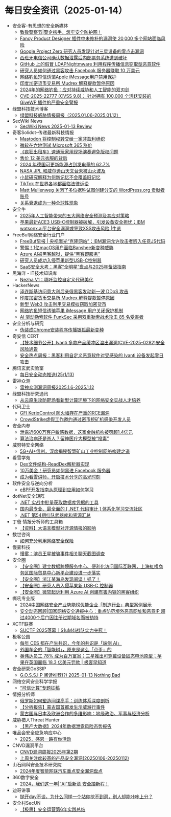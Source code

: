 # 每日安全资讯（2025-01-14）

- 安全客-有思想的安全新媒体
  - [致敬警察节|警企携手，筑牢安全防护网！](https://www.anquanke.com/post/id/303459)
  - [Fancy Product Designer 插件中未修补的漏洞使 20,000 多个网站面临风险](https://www.anquanke.com/post/id/303456)
  - [Google Project Zero 研究人员发现针对三星设备的零点击漏洞](https://www.anquanke.com/post/id/303453)
  - [西班牙电信公司确认数据泄露后内部票务系统遭到破坏](https://www.anquanke.com/post/id/303450)
  - [GitHub 上的假冒 LDAPNightmware 利用程序传播信息窃取型恶意软件](https://www.anquanke.com/post/id/303447)
  - [研究人员如何通过黑客攻击 Facebook 服务器赚取 10 万美元](https://www.anquanke.com/post/id/303444)
  - [网络钓鱼短信诱骗Apple iMessage用户禁用保护](https://www.anquanke.com/post/id/303439)
  - [印度加密货币交易所 Mudrex 解释提款暂停原因](https://www.anquanke.com/post/id/303436)
  - [2024年的网络钓鱼：应对持续威胁和人工智能的双刃剑](https://www.anquanke.com/post/id/303433)
  - [CVE-2025-22777 (CVSS 9.8)： 针对拥有 100,000 个活跃安装的 GiveWP 插件的严重安全警报](https://www.anquanke.com/post/id/303430)
- 绿盟科技技术博客
  - [绿盟科技威胁情报周报（2025.01.06-2025.01.12）](https://blog.nsfocus.net/2025-01-06-2025-01-12/)
- SecWiki News
  - [SecWiki News 2025-01-13 Review](http://www.sec-wiki.com/?2025-01-13)
- 奇客Solidot–传递最新科技情报
  - [Mastodon 将控制权转交给一家非盈利组织](https://www.solidot.org/story?sid=80320)
  - [微软在六地测试 Microsoft 365 涨价](https://www.solidot.org/story?sid=80319)
  - [《疯狂出租车》速通玩家用现场演奏避免版权问题](https://www.solidot.org/story?sid=80318)
  - [售价 12 美元衣服的背后](https://www.solidot.org/story?sid=80317)
  - [2024 年德国可更新能源占到发电量的 62.7%](https://www.solidot.org/story?sid=80316)
  - [NASA JPL 和威尔逊山天文台未被山火波及](https://www.solidot.org/story?sid=80315)
  - [小鼠研究解释为何新记忆不会覆盖旧记忆](https://www.solidot.org/story?sid=80314)
  - [TikTok 在世界各地都面临法律诉讼](https://www.solidot.org/story?sid=80313)
  - [Matt Mullenweg 关闭了多位据称试图创建分支的 WordPress.org 贡献者账号](https://www.solidot.org/story?sid=80312)
  - [关系衰退成为一种全球性现象](https://www.solidot.org/story?sid=80311)
- 安全牛
  - [2025年人工智能带来的五大网络安全预测及其应对策略](https://www.aqniu.com/homenews/107946.html)
  - [苹果最新ACE3 USB-C控制器被破解，引发设备安全担忧；IBM watsonx.ai平台安全漏洞或导致XSS攻击风险 |牛览](https://www.aqniu.com/homenews/107947.html)
- FreeBuf网络安全行业门户
  - [FreeBuf早报 | 央视曝光“克隆网站”；IBM漏洞允许攻击者嵌入任意JS代码](https://www.freebuf.com/news/419728.html)
  - [警惕！1亿macOS用户面临Banshee新变种威胁](https://www.freebuf.com/news/419718.html)
  - [Azure AI被黑客越狱，提供“黑客即服务”](https://www.freebuf.com/news/419701.html)
  - [研究人员成功入侵苹果新型USB-C控制器](https://www.freebuf.com/news/419681.html)
  - [SaaS安全大考：黑客“全明星”盘点与2025年备战指南](https://www.freebuf.com/articles/419699.html)
- 黑海洋 - IT技术知识库
  - [Nezha V1：哪吒监控自定义代码美化](https://blog.upx8.com/4652)
- HackerNews
  - [泽连斯基访问意大利后亲俄黑客发动新一波 DDoS 攻击](https://hackernews.cc/archives/56858)
  - [印度加密货币交易所 Mudrex 解释提款暂停原因](https://hackernews.cc/archives/56852)
  - [新型 Web3 攻击利用交易模拟窃取加密货币](https://hackernews.cc/archives/56845)
  - [网络钓鱼短信诱骗苹果 iMessage 用户关闭保护机制](https://hackernews.cc/archives/56837)
  - [AI 驱动勒索软件 FunkSec 采用双重勒索战术攻击 85 名受害者](https://hackernews.cc/archives/56832)
- 安全分析与研究
  - [伪装成Chrome安装程序传播银狐最新变种](https://mp.weixin.qq.com/s?__biz=MzA4ODEyODA3MQ==&mid=2247489956&idx=1&sn=91861b57be376b8d6fa0d075edf1d6b6&chksm=902fb68ca7583f9a4714da177a1e775f3170d9875f63c7e39f99f27ff826fa2f22f3cec354c2&scene=58&subscene=0#rd)
- 奇安信 CERT
  - [【技术细节公开】Ivanti 多款产品缓冲区溢出漏洞(CVE-2025-0282)安全风险通告](https://mp.weixin.qq.com/s?__biz=MzU5NDgxODU1MQ==&mid=2247502754&idx=1&sn=48a21e24bdfc8908bb32481d68e1cb9b&chksm=fe79ef3ac90e662c847aaac7838231f459a77d12388ca13ee7bb9ae8b12b5e2b051c5fd1d54e&scene=58&subscene=0#rd)
  - [安全热点周报：黑客利用自定义恶意软件对受感染的 Ivanti 设备发起零日攻击](https://mp.weixin.qq.com/s?__biz=MzU5NDgxODU1MQ==&mid=2247502754&idx=2&sn=71834c7ec593bc49ee831cf81afb0628&chksm=fe79ef3ac90e662c0938869f54ea887addd6c578f54932f05bf3901d6b96b1048e3ae3fee67c&scene=58&subscene=0#rd)
- 腾讯玄武实验室
  - [每日安全动态推送(25/1/13)](https://mp.weixin.qq.com/s?__biz=MzA5NDYyNDI0MA==&mid=2651959984&idx=1&sn=daac9046ff73a9a0334acecde2fdd4cf&chksm=8baed22fbcd95b39cca160d7f1d5ce7eec7ae7a66b8907a88b9f41db4f4b2423dccc01f85b54&scene=58&subscene=0#rd)
- 雷神众测
  - [雷神众测漏洞周报2025.1.6-2025.1.12](https://mp.weixin.qq.com/s?__biz=MzI0NzEwOTM0MA==&mid=2652503275&idx=1&sn=2b10bfb0eb83fdb8f10466f9476b7a57&chksm=f2585f58c52fd64e76b8d6e69b0939688a5ad89e9a654a4eb9345d294e495326b8a5b197a01b&scene=58&subscene=0#rd)
- 绿盟科技研究通讯
  - [从云原生攻防靶场看新型计算环境下的网络安全实战人才培养](https://mp.weixin.qq.com/s?__biz=MzIyODYzNTU2OA==&mid=2247498256&idx=1&sn=b2635dc70b17f67d197e6cceb52ebd1e&chksm=e84c5ccfdf3bd5d9566dc0f75159a4507fa4c58e8cc505f8a16eafc62825cd80b6a7b1a853bd&scene=58&subscene=0#rd)
- 代码卫士
  - [GFI KerioControl 防火墙存在严重的RCE漏洞](https://mp.weixin.qq.com/s?__biz=MzI2NTg4OTc5Nw==&mid=2247522044&idx=1&sn=71bbcad32c9a0753d8385256ee5dad03&chksm=ea94a796dde32e80febb13e46990720e4748e375842d7d932e99d76c82cb55e561bf2219c17c&scene=58&subscene=0#rd)
  - [CrowdStrike虚假工作邀约通过密币挖矿机感染开发人员](https://mp.weixin.qq.com/s?__biz=MzI2NTg4OTc5Nw==&mid=2247522044&idx=2&sn=f72144000ab0d2c1280f017af0018e6e&chksm=ea94a796dde32e802b549f6142713bd6d30abcff4fb2dad9a2d96d274145d96f5962e976b84c&scene=58&subscene=0#rd)
- 安全内参
  - [泄露近600万客户敏感数据，这家金融机构被罚超1.4亿元](https://mp.weixin.qq.com/s?__biz=MzI4NDY2MDMwMw==&mid=2247513476&idx=1&sn=605167ebb5844cbdb4b12e1f489b5730&chksm=ebfaf2a4dc8d7bb25f7b717c165921f0c5af838718a2072ecef6f2e98d7daa0faadd51b8688e&scene=58&subscene=0#rd)
  - [算法治病还是杀人？留神医疗大模型被“投毒”](https://mp.weixin.qq.com/s?__biz=MzI4NDY2MDMwMw==&mid=2247513476&idx=2&sn=3b473e5b6b3eadea5cc1f0973885d17d&chksm=ebfaf2a4dc8d7bb2d21d3da21117942d17be63755bbb6828059cf21f8e9124f7375675fd76a9&scene=58&subscene=0#rd)
- 威努特安全网络
  - [5G+AI+信创，深度揭秘智慧矿山工业控制网络构建之道](https://mp.weixin.qq.com/s?__biz=MzAwNTgyODU3NQ==&mid=2651130319&idx=1&sn=345bdcb858d6db350bb617bf16fd1016&chksm=80e7137fb7909a699eb5c07fdd6d2f9bef27138bffc3f57a27cc512027d7bd4045cee717da3e&scene=58&subscene=0#rd)
- 看雪学苑
  - [Dex文件结构-ReadDex解析器实现](https://mp.weixin.qq.com/s?__biz=MjM5NTc2MDYxMw==&mid=2458588591&idx=1&sn=f3af400aa11be8f19a775a31e96d7740&chksm=b18c252586fbac3333019757efad00be145ea661a9a9fcd7c622c441e62f07dc2c3f4bc04f0f&scene=58&subscene=0#rd)
  - [10万美金！研究员如何黑进 Facebook 服务器](https://mp.weixin.qq.com/s?__biz=MjM5NTc2MDYxMw==&mid=2458588591&idx=2&sn=0adaab3ebee5e866ad30ef7799307d47&chksm=b18c252586fbac33941785182240f8c6b7e6cb0ae71488a6845d7fc5236e82b4cd7f416efc73&scene=58&subscene=0#rd)
  - [成为看雪讲师，开启技术分享的高光时刻](https://mp.weixin.qq.com/s?__biz=MjM5NTc2MDYxMw==&mid=2458588591&idx=3&sn=b11fa1206f5347a3696b9363851d9aa9&chksm=b18c252586fbac337f968ef57b1c1b5fef6e47c287b8a331ba6e79c740794c1b13359655edf3&scene=58&subscene=0#rd)
- 软件安全与逆向分析
  - [eBPF开发指南从原理到应用如何学习](https://mp.weixin.qq.com/s?__biz=MzU3MTY5MzQxMA==&mid=2247484752&idx=1&sn=488c75243ec385aeda8c794e69785718&chksm=fcdd055dcbaa8c4bc476588f2467b3531d64c869ec3b4eea33f0b82d3153f79da8ef2fa34521&scene=58&subscene=0#rd)
- dotNet安全矩阵
  - [.NET 实战中批量获取数据库凭据的工具](https://mp.weixin.qq.com/s?__biz=MzUyOTc3NTQ5MA==&mid=2247498183&idx=1&sn=93271af446b9fab68ddccddd1c8d42fa&chksm=fa59572acd2ede3c188f8fba769e989eafc4d9a5d892cc3dca36098c37de2975099065f1c4f8&scene=58&subscene=0#rd)
  - [国内最专业、最全面的 [ .NET 代码审计 ] 体系化学习交流社区](https://mp.weixin.qq.com/s?__biz=MzUyOTc3NTQ5MA==&mid=2247498183&idx=2&sn=f8f8e1c70409762960a7fae57b956271&chksm=fa59572acd2ede3cedb794d2838a04af22159a4117a372cf7add6b7d007dfc63f631a9b5f619&scene=58&subscene=0#rd)
  - [.NET 第54期红队武器库和资源汇总](https://mp.weixin.qq.com/s?__biz=MzUyOTc3NTQ5MA==&mid=2247498183&idx=3&sn=fa292ad02108f28ed17b5fde3b8a7c88&chksm=fa59572acd2ede3cf7b38bbd15169bf26c14b1e0eb68076c59512d1c8c6a33d5f08631afd4f3&scene=58&subscene=0#rd)
- 丁爸 情报分析师的工具箱
  - [【资料】大语言模型对开源情报的影响](https://mp.weixin.qq.com/s?__biz=MzI2MTE0NTE3Mw==&mid=2651148521&idx=1&sn=4c4aa636b9f05e358e1ed6469a640d2a&chksm=f1af27d3c6d8aec5afa85e4307e772bd2f2cca8056aa8bafa63d4dd65dd2fb8977a9dbed3550&scene=58&subscene=0#rd)
- 数世咨询
  - [如何充分利用网络安全保险](https://mp.weixin.qq.com/s?__biz=MzkxNzA3MTgyNg==&mid=2247534049&idx=1&sn=2beee14167a5b03d33ff211f021b29aa&chksm=c144375cf633be4a2ef79af31f437db15f11d64a03e292555e3305690495a36e1d1963d05ab1&scene=58&subscene=0#rd)
- 慢雾科技
  - [慢雾：演员王星被骗事件相关聊天截图调查](https://mp.weixin.qq.com/s?__biz=MzU4ODQ3NTM2OA==&mid=2247500907&idx=1&sn=1e629e1d6e96b48b3c5962aadba90a92&chksm=fddebaeccaa933fac3c0ee1a35cabeede882a8c5d99b8cab223c3abf838eb73b0a8b16aac029&scene=58&subscene=0#rd)
- 安全圈
  - [【安全圈】建立数据跨境服务中心、便利化访问国际互联网，上海虹桥商务区国际贸易中心新平台建设进一步落实](https://mp.weixin.qq.com/s?__biz=MzIzMzE4NDU1OQ==&mid=2652067321&idx=1&sn=dd8f1699f9d8cbba67e8abc6091ffa6c&chksm=f36e79b9c419f0af2618c6816f0e6608ea027b7cad85fab87f7b8f411d608609fcee8157d58f&scene=58&subscene=0#rd)
  - [【安全圈】浙江某海岛发现间谍！抓了！](https://mp.weixin.qq.com/s?__biz=MzIzMzE4NDU1OQ==&mid=2652067321&idx=2&sn=6fab346cb4be5016a1f9a40489cc5d01&chksm=f36e79b9c419f0af38c10930f488326095bfe4671378c6afd9bb07992f854d2172088ac98e14&scene=58&subscene=0#rd)
  - [【安全圈】研究人员入侵苹果新 USB-C 控制器](https://mp.weixin.qq.com/s?__biz=MzIzMzE4NDU1OQ==&mid=2652067321&idx=3&sn=0baa019796225a8a1f3681f24e502952&chksm=f36e79b9c419f0afe0189b75ee69031de31213c10e55e69f5d89c92abcaabad3e78d2661af5f&scene=58&subscene=0#rd)
  - [【安全圈】微软起诉利用 Azure AI 创建有害内容的黑客组织](https://mp.weixin.qq.com/s?__biz=MzIzMzE4NDU1OQ==&mid=2652067321&idx=4&sn=4ea1e634e045d59be08019f06a4fd52b&chksm=f36e79b9c419f0afb77e12ec0c05482c0c727401e2761ea07b3093e610802a46b227f479adae&scene=58&subscene=0#rd)
- 嘶吼专业版
  - [2024中国网络安全产业势能榜优能企业「制造行业」典型案例展示](https://mp.weixin.qq.com/s?__biz=MzI0MDY1MDU4MQ==&mid=2247580751&idx=1&sn=38ed7d42fddd1b5e624f8f2ac1ec4a44&chksm=e9146c75de63e56358f97bd26b9565f64210ce19c2b9a55727c9b577b37fca91fab1a28f274a&scene=58&subscene=0#rd)
  - [安全动态回顾|国家网络安全通报中心：重点防范境外恶意网址和恶意IP 超过4000个后门因注册过期域名而被劫持](https://mp.weixin.qq.com/s?__biz=MzI0MDY1MDU4MQ==&mid=2247580751&idx=2&sn=7886e26f1ed368509d62b0ced61b3b4c&chksm=e9146c75de63e563f72002cb53362e5fa9e384504cdfcc9ec47eacd59f6a3696caccfa63665a&scene=58&subscene=0#rd)
- XCTF联赛
  - [SUCTF 2025落幕｜S1uM4i战队实力夺冠！](https://mp.weixin.qq.com/s?__biz=MjM5NDU3MjExNw==&mid=2247515484&idx=1&sn=0c506fe6fa7d8296675e4a1821546192&chksm=a6874f6691f0c6701e164a48a8ed8c4bde1eddca05b9ff21a02a8863935a46ed8b2e6c369f39&scene=58&subscene=0#rd)
- 极客公园
  - [每年 CES 都在产生共识，今年的共识是「端侧 AI」](https://mp.weixin.qq.com/s?__biz=MTMwNDMwODQ0MQ==&mid=2653071933&idx=1&sn=d7693f2c1d7c3eb862f6ff0bb8526f41&chksm=7e57d78b49205e9da2a691dd98bdc22a24d333c801f0a90a5898a83a6b3d048af13a7b31efbe&scene=58&subscene=0#rd)
  - [外国车企的「智能树」，原来是这么「点歪」的](https://mp.weixin.qq.com/s?__biz=MTMwNDMwODQ0MQ==&mid=2653071901&idx=1&sn=5864aeebb9264f2381a2342858667d85&chksm=7e57d7ab49205ebda200c07e6ee6ae1b853dcdb8a9c077758a7e777598d73c7045e16320a1c3&scene=58&subscene=0#rd)
  - [英伟达员工 78% 成为百万富翁；三星推出可穿戴设备固态电池原型；苹果在英国面临 18.3 亿美元罚款 | 极客早知道](https://mp.weixin.qq.com/s?__biz=MTMwNDMwODQ0MQ==&mid=2653071869&idx=1&sn=6c39746dfc45cb66b03b8e02c4549351&chksm=7e57d44b49205d5deea6c8f731ebecc14742ed3ff7879b77c91745b654df34b03012ee061c86&scene=58&subscene=0#rd)
- 安全研究GoSSIP
  - [G.O.S.S.I.P 阅读推荐(?) 2025-01-13 Nothing Bad](https://mp.weixin.qq.com/s?__biz=Mzg5ODUxMzg0Ng==&mid=2247499611&idx=1&sn=f4c84ebd4655e6b7c270acc34692023d&chksm=c063d182f71458946d68d728ea7c53c8c927518a5bf7034bbac7c87669e69efa83fec019fcae&scene=58&subscene=0#rd)
- 网络空间安全科学学报
  - [“可信计算”专题征稿](https://mp.weixin.qq.com/s?__biz=MzI0NjU2NDMwNQ==&mid=2247504642&idx=1&sn=c447628a36e58e0247573195b34c3d8b&chksm=e9bfc7bcdec84eaa8510c6005dc89ac688fc5192fecb9e012fdf5b83d4f181e939f4ba124580&scene=58&subscene=0#rd)
- 情报分析师
  - [俄罗斯如何塑造间谍高手：训练体系深度剖析](https://mp.weixin.qq.com/s?__biz=MzA3Mjc1MTkwOA==&mid=2650558899&idx=1&sn=2915b6a37534cfc83230d3de7449dcaa&chksm=87117ff8b066f6ee06eb18ad521152f3716b0d9258666c7779e81b545c70bdc3cfceca103fa4&scene=58&subscene=0#rd)
  - [【分析报告】蒙古国首都发生示威游行事件](https://mp.weixin.qq.com/s?__biz=MzA3Mjc1MTkwOA==&mid=2650558899&idx=2&sn=77b7afadae9bddf9b737487ca90c52fe&chksm=87117ff8b066f6ee084e62fc5d2a41918294746a76c56d216b230fd80f5b820b9186c49869df&scene=58&subscene=0#rd)
  - [蒙古国与日本及欧洲合作的多维影响：地缘政治、军事与经济分析](https://mp.weixin.qq.com/s?__biz=MzA3Mjc1MTkwOA==&mid=2650558899&idx=3&sn=58043dc5d2b15fd6d20c09516df03fad&chksm=87117ff8b066f6eedba595c9c512b301a9789917018b6d62d28b3bc361131a4ba02ff17b2738&scene=58&subscene=0#rd)
- 威胁猎人Threat Hunter
  - [【黑产大数据】2024年数据泄露风险态势报告](https://mp.weixin.qq.com/s?__biz=MzI3NDY3NDUxNg==&mid=2247498732&idx=1&sn=4ba0213d21420c4b3a5fdde9907f5853&chksm=eb12ddd7dc6554c159f48548263a9a233949da1046c171f8b9bb2618db59d043d9bacf4bd21d&scene=58&subscene=0#rd)
- 唯品会安全应急响应中心
  - [2025，感恩一路有你活动](https://mp.weixin.qq.com/s?__biz=MzI5ODE0ODA5MQ==&mid=2652281687&idx=1&sn=7934a57fd8a96c7620b9cc67dbab42c9&chksm=f74872c3c03ffbd5a39cf25b67cca249855855c79ad62cc9f41efbfc513ddaa3dfb8523cad10&scene=58&subscene=0#rd)
- CNVD漏洞平台
  - [CNVD漏洞周报2025年第2期](https://mp.weixin.qq.com/s?__biz=MzU3ODM2NTg2Mg==&mid=2247495678&idx=1&sn=7e9c30d0d4f9240a45a5e9618ff48fdb&chksm=fd74df37ca03562164a2b3c76c24dc512ef7ad74eb26251804eb0b78b40a3220adf127ca577f&scene=58&subscene=0#rd)
  - [上周关注度较高的产品安全漏洞(20250106-20250112)](https://mp.weixin.qq.com/s?__biz=MzU3ODM2NTg2Mg==&mid=2247495678&idx=2&sn=27fbe9305e2b484bc5effac02d04f64a&chksm=fd74df37ca0356219bbde36812ef8acecf2a9c42679ccda3598d1c426be88c2934c747fbbb77&scene=58&subscene=0#rd)
- 山石网科安全技术研究院
  - [2024年度智能网联汽车重点安全漏洞盘点](https://mp.weixin.qq.com/s?__biz=MzUzMDUxNTE1Mw==&mid=2247509761&idx=1&sn=a2cbe8ad893d3ab348e298ee016644dc&chksm=fa5272bfcd25fba90c69028243dcc3561afae389ab16a31faf15d757d37a79fd51eea2856d83&scene=58&subscene=0#rd)
- 360数字安全
  - [2024，我们这一年|“AI”启新章 安全踏新程！](https://mp.weixin.qq.com/s?__biz=MzA4MTg0MDQ4Nw==&mid=2247578968&idx=1&sn=2179071a8126d2033abf57b40c957aff&chksm=9f8d2550a8faac464879455a2b8d765d89bd3a0d869d68221fb1610e7288441f554d5df8f067&scene=58&subscene=0#rd)
- 迪哥讲事
  - [抛开day不谈，为什么同样一个站你挖不到洞，别人却能咔咔上分？](https://mp.weixin.qq.com/s?__biz=MzIzMTIzNTM0MA==&mid=2247496846&idx=1&sn=446f62009a5b4a78356459656e925b2a&chksm=e8a5feeddfd277fbb42bbd793665bc8de01733bf220a34f8ece1e83142823685a046f1dd4699&scene=58&subscene=0#rd)
- 安全村SecUN
  - [【极思】安全运营第6年实践总结](https://mp.weixin.qq.com/s?__biz=MzkyODM5NzQwNQ==&mid=2247496429&idx=1&sn=379e57e4ac389d0afadd44e65168dfcd&chksm=c21bd3dff56c5ac935b25b0568822053fb5bed39a4db28a35ffa2ea0c7ede3755f7071dd353f&scene=58&subscene=0#rd)
